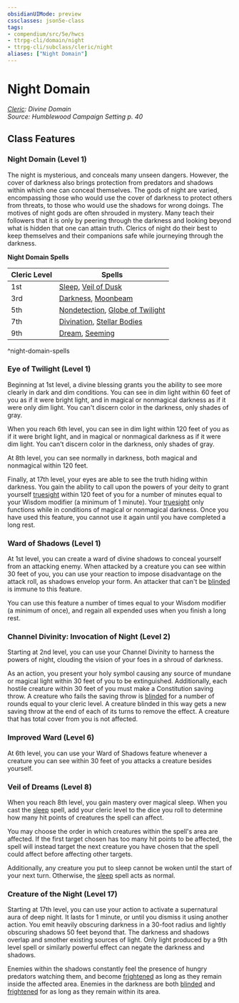 ```yaml
---
obsidianUIMode: preview
cssclasses: json5e-class
tags:
- compendium/src/5e/hwcs
- ttrpg-cli/domain/night
- ttrpg-cli/subclass/cleric/night
aliases: ["Night Domain"]
---
```

# Night Domain
*[Cleric](cleric.md): Divine Domain*  
*Source: Humblewood Campaign Setting p. 40*  


## Class Features

### Night Domain (Level 1)

The night is mysterious, and conceals many unseen dangers. However, the cover of darkness also brings protection from predators and shadows within which one can conceal themselves. The gods of night are varied, encompassing those who would use the cover of darkness to protect others from threats, to those who would use the shadows for wrong doings. The motives of night gods are often shrouded in mystery. Many teach their followers that it is only by peering through the darkness and looking beyond what is hidden that one can attain truth. Clerics of night do their best to keep themselves and their companions safe while journeying through the darkness.

**Night Domain Spells**

| Cleric Level | Spells |
|--------------|--------|
| 1st | [Sleep](/3-Mechanics/CLI/spells/sleep.md), [Veil of Dusk](/3-Mechanics/CLI/spells/veil-of-dusk-hwcs.md) |
| 3rd | [Darkness](/3-Mechanics/CLI/spells/darkness.md), [Moonbeam](/3-Mechanics/CLI/spells/moonbeam.md) |
| 5th | [Nondetection](/3-Mechanics/CLI/spells/nondetection.md), [Globe of Twilight](/3-Mechanics/CLI/spells/globe-of-twilight-hwcs.md) |
| 7th | [Divination](/3-Mechanics/CLI/spells/divination.md), [Stellar Bodies](/3-Mechanics/CLI/spells/stellar-bodies-hwcs.md) |
| 9th | [Dream](/3-Mechanics/CLI/spells/dream.md), [Seeming](/3-Mechanics/CLI/spells/seeming.md) |
^night-domain-spells

### Eye of Twilight (Level 1)

Beginning at 1st level, a divine blessing grants you the ability to see more clearly in dark and dim conditions. You can see in dim light within 60 feet of you as if it were bright light, and in magical or nonmagical darkness as if it were only dim light. You can't discern color in the darkness, only shades of gray.

When you reach 6th level, you can see in dim light within 120 feet of you as if it were bright light, and in magical or nonmagical darkness as if it were dim light. You can't discern color in the darkness, only shades of gray.

At 8th level, you can see normally in darkness, both magical and nonmagical within 120 feet.

Finally, at 17th level, your eyes are able to see the truth hiding within darkness. You gain the ability to call upon the powers of your deity to grant yourself [truesight](/3-Mechanics/CLI/rules/senses.md#truesight) within 120 feet of you for a number of minutes equal to your Wisdom modifier (a minimum of 1 minute). Your [truesight](/3-Mechanics/CLI/rules/senses.md#truesight) only functions while in conditions of magical or nonmagical darkness. Once you have used this feature, you cannot use it again until you have completed a long rest.

### Ward of Shadows (Level 1)

At 1st level, you can create a ward of divine shadows to conceal yourself from an attacking enemy. When attacked by a creature you can see within 30 feet of you, you can use your reaction to impose disadvantage on the attack roll, as shadows envelop your form. An attacker that can't be [blinded](/3-Mechanics/CLI/rules/conditions.md#blinded) is immune to this feature.

You can use this feature a number of times equal to your Wisdom modifier (a minimum of once), and regain all expended uses when you finish a long rest.

### Channel Divinity: Invocation of Night (Level 2)

Starting at 2nd level, you can use your Channel Divinity to harness the powers of night, clouding the vision of your foes in a shroud of darkness.

As an action, you present your holy symbol causing any source of mundane or magical light within 30 feet of you to be extinguished. Additionally, each hostile creature within 30 feet of you must make a Constitution saving throw. A creature who fails the saving throw is [blinded](/3-Mechanics/CLI/rules/conditions.md#blinded) for a number of rounds equal to your cleric level. A creature blinded in this way gets a new saving throw at the end of each of its turns to remove the effect. A creature that has total cover from you is not affected.

### Improved Ward (Level 6)

At 6th level, you can use your Ward of Shadows feature whenever a creature you can see within 30 feet of you attacks a creature besides yourself.

### Veil of Dreams (Level 8)

When you reach 8th level, you gain mastery over magical sleep. When you cast the [sleep](/3-Mechanics/CLI/spells/sleep.md) spell, add your cleric level to the dice you roll to determine how many hit points of creatures the spell can affect.

You may choose the order in which creatures within the spell's area are affected. If the first target chosen has too many hit points to be affected, the spell will instead target the next creature you have chosen that the spell could affect before affecting other targets.

Additionally, any creature you put to sleep cannot be woken until the start of your next turn. Otherwise, the [sleep](/3-Mechanics/CLI/spells/sleep.md) spell acts as normal.

### Creature of the Night (Level 17)

Starting at 17th level, you can use your action to activate a supernatural aura of deep night. It lasts for 1 minute, or until you dismiss it using another action. You emit heavily obscuring darkness in a 30-foot radius and lightly obscuring shadows 50 feet beyond that. The darkness and shadows overlap and smother existing sources of light. Only light produced by a 9th level spell or similarly powerful effect can negate the darkness and shadows.

Enemies within the shadows constantly feel the presence of hungry predators watching them, and become [frightened](/3-Mechanics/CLI/rules/conditions.md#frightened) as long as they remain inside the affected area. Enemies in the darkness are both [blinded](/3-Mechanics/CLI/rules/conditions.md#blinded) and [frightened](/3-Mechanics/CLI/rules/conditions.md#frightened) for as long as they remain within its area.